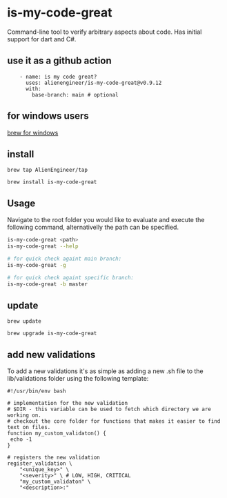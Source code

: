 # is-my-code-great
Command-line tool to verify arbitrary aspects about code. Has initial support for dart and C#.

## use it as a github action

```
    - name: is my code great?
      uses: alienengineer/is-my-code-great@v0.9.12
      with:
        base-branch: main # optional
```

## for windows users
[brew for windows](https://docs.brew.sh/Installation#linux-or-windows-10-subsystem-for-linux)

## install

`brew tap AlienEngineer/tap`

`brew install is-my-code-great`


## Usage
Navigate to the root folder you would like to evaluate and execute the following command, alternativelly the path can be specified.
```sh
is-my-code-great <path>
is-my-code-great --help

# for quick check againt main branch:
is-my-code-great -g

# for quick check againt specific branch:
is-my-code-great -b master
```

## update
`brew update`

`brew upgrade is-my-code-great`

## add new validations
To add a new validations it's as simple as adding a new <filename>.sh file to the lib/validations folder using the following template:

```
#!/usr/bin/env bash

# implementation for the new validation
# $DIR - this variable can be used to fetch which directory we are working on.
# checkout the core folder for functions that makes it easier to find text on files.
function my_custom_validaton() {
 echo -1
}

# registers the new validation
register_validation \
    "<unique_key>" \
    "<severity>" \ # LOW, HIGH, CRITICAL
    "my_custom_validaton" \
    "<description>:"
```

